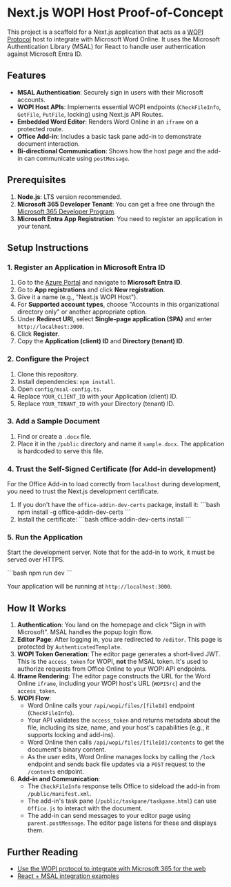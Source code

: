 # Next.js WOPI Host Proof-of-Concept

This project is a scaffold for a Next.js application that acts as a [WOPI Protocol](https://learn.microsoft.com/en-us/microsoft-365/cloud-storage-partner-program/online/wopi-protocol-overview) host to integrate with Microsoft Word Online. It uses the Microsoft Authentication Library (MSAL) for React to handle user authentication against Microsoft Entra ID.

## Features

-   **MSAL Authentication**: Securely sign in users with their Microsoft accounts.
-   **WOPI Host APIs**: Implements essential WOPI endpoints (`CheckFileInfo`, `GetFile`, `PutFile`, locking) using Next.js API Routes.
-   **Embedded Word Editor**: Renders Word Online in an `iframe` on a protected route.
-   **Office Add-in**: Includes a basic task pane add-in to demonstrate document interaction.
-   **Bi-directional Communication**: Shows how the host page and the add-in can communicate using `postMessage`.

## Prerequisites

1.  **Node.js**: LTS version recommended.
2.  **Microsoft 365 Developer Tenant**: You can get a free one through the [Microsoft 365 Developer Program](https://developer.microsoft.com/en-us/microsoft-365/dev-program).
3.  **Microsoft Entra App Registration**: You need to register an application in your tenant.

## Setup Instructions

### 1. Register an Application in Microsoft Entra ID

1.  Go to the [Azure Portal](https://portal.azure.com) and navigate to **Microsoft Entra ID**.
2.  Go to **App registrations** and click **New registration**.
3.  Give it a name (e.g., "Next.js WOPI Host").
4.  For **Supported account types**, choose "Accounts in this organizational directory only" or another appropriate option.
5.  Under **Redirect URI**, select **Single-page application (SPA)** and enter `http://localhost:3000`.
6.  Click **Register**.
7.  Copy the **Application (client) ID** and **Directory (tenant) ID**.

### 2. Configure the Project

1.  Clone this repository.
2.  Install dependencies: `npm install`.
3.  Open `config/msal-config.ts`.
4.  Replace `YOUR_CLIENT_ID` with your Application (client) ID.
5.  Replace `YOUR_TENANT_ID` with your Directory (tenant) ID.

### 3. Add a Sample Document

1.  Find or create a `.docx` file.
2.  Place it in the `/public` directory and name it `sample.docx`. The application is hardcoded to serve this file.

### 4. Trust the Self-Signed Certificate (for Add-in development)

For the Office Add-in to load correctly from `localhost` during development, you need to trust the Next.js development certificate.

1.  If you don't have the `office-addin-dev-certs` package, install it:
    \`\`\`bash
    npm install -g office-addin-dev-certs
    \`\`\`
2.  Install the certificate:
    \`\`\`bash
    office-addin-dev-certs install
    \`\`\`

### 5. Run the Application

Start the development server. Note that for the add-in to work, it must be served over HTTPS.

\`\`\`bash
npm run dev
\`\`\`

Your application will be running at `http://localhost:3000`.

## How It Works

1.  **Authentication**: You land on the homepage and click "Sign in with Microsoft". MSAL handles the popup login flow.
2.  **Editor Page**: After logging in, you are redirected to `/editor`. This page is protected by `AuthenticatedTemplate`.
3.  **WOPI Token Generation**: The editor page generates a short-lived JWT. This is the `access_token` for WOPI, **not** the MSAL token. It's used to authorize requests from Office Online to your WOPI API endpoints.
4.  **Iframe Rendering**: The editor page constructs the URL for the Word Online `iframe`, including your WOPI host's URL (`WOPISrc`) and the `access_token`.
5.  **WOPI Flow**:
    -   Word Online calls your `/api/wopi/files/[fileId]` endpoint (`CheckFileInfo`).
    -   Your API validates the `access_token` and returns metadata about the file, including its size, name, and your host's capabilities (e.g., it supports locking and add-ins).
    -   Word Online then calls `/api/wopi/files/[fileId]/contents` to get the document's binary content.
    -   As the user edits, Word Online manages locks by calling the `/lock` endpoint and sends back file updates via a `POST` request to the `/contents` endpoint.
6.  **Add-in and Communication**:
    -   The `CheckFileInfo` response tells Office to sideload the add-in from `/public/manifest.xml`.
    -   The add-in's task pane (`/public/taskpane/taskpane.html`) can use `Office.js` to interact with the document.
    -   The add-in can send messages to your editor page using `parent.postMessage`. The editor page listens for these and displays them.

## Further Reading

-   [Use the WOPI protocol to integrate with Microsoft 365 for the web](https://learn.microsoft.com/en-us/microsoft-365/cloud-storage-partner-program/online/?utm_source=chatgpt.com)
-   [React + MSAL integration examples](https://blog.openreplay.com/authentication-in-react-with-microsofts-msal-library/?utm_source=chatgpt.com)
